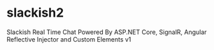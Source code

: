 # slackish2
Slackish Real Time Chat Powered By ASP.NET Core, SignalR, Angular Reflective Injector and Custom Elements v1
